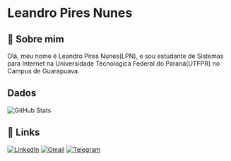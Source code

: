 # Leandro Pires Nunes

## 🚀 Sobre mim
Olá, meu nome é Leandro Pires Nunes(LPN), e sou estudante de Sistemas para Internet na Universidade Técnologica Federal do Paraná(UTFPR) no Campus de Guarapuava.

## Dados
![GitHub Stats](https://github-readme-stats.vercel.app/api?username=lpn-leandro&theme=transparent&bg_color=000&border_color=30A3DC&show_icons=true&icon_color=30A3DC&title_color=E94D5F&text_color=FFF)

## 🔗 Links
[![LinkedIn](https://img.shields.io/badge/LinkedIn-0077B5?style=for-the-badge&logo=linkedin&logoColor=white)](https://www.linkedin.com/in/leandropiresnunes/)
[![Gmail](https://img.shields.io/badge/Gmail-333333?style=for-the-badge&logo=gmail&logoColor=red)](mailto:pnunesleandro@gmail.com)
[![Telegram](https://img.shields.io/badge/Telegram-000?style=for-the-badge&logo=telegram&logoColor=2CA5E0)](https://t.me/SEUUSERNAME)